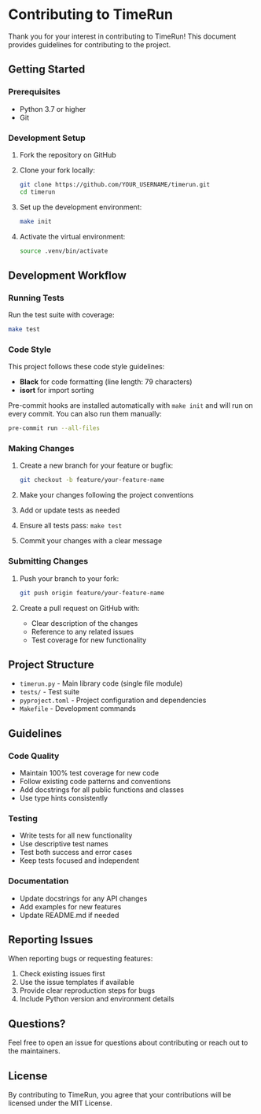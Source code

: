# Contributing to TimeRun

Thank you for your interest in contributing to TimeRun! This document provides guidelines for contributing to the project.

## Getting Started

### Prerequisites

- Python 3.7 or higher
- Git

### Development Setup

1. Fork the repository on GitHub
2. Clone your fork locally:
   ```bash
   git clone https://github.com/YOUR_USERNAME/timerun.git
   cd timerun
   ```

3. Set up the development environment:
   ```bash
   make init
   ```

4. Activate the virtual environment:
   ```bash
   source .venv/bin/activate
   ```

## Development Workflow

### Running Tests

Run the test suite with coverage:
```bash
make test
```

### Code Style

This project follows these code style guidelines:
- **Black** for code formatting (line length: 79 characters)
- **isort** for import sorting

Pre-commit hooks are installed automatically with `make init` and will run on every commit. You can also run them manually:
```bash
pre-commit run --all-files
```

### Making Changes

1. Create a new branch for your feature or bugfix:
   ```bash
   git checkout -b feature/your-feature-name
   ```

2. Make your changes following the project conventions
3. Add or update tests as needed
4. Ensure all tests pass: `make test`
5. Commit your changes with a clear message

### Submitting Changes

1. Push your branch to your fork:
   ```bash
   git push origin feature/your-feature-name
   ```

2. Create a pull request on GitHub with:
   - Clear description of the changes
   - Reference to any related issues
   - Test coverage for new functionality

## Project Structure

- `timerun.py` - Main library code (single file module)
- `tests/` - Test suite
- `pyproject.toml` - Project configuration and dependencies
- `Makefile` - Development commands

## Guidelines

### Code Quality

- Maintain 100% test coverage for new code
- Follow existing code patterns and conventions
- Add docstrings for all public functions and classes
- Use type hints consistently

### Testing

- Write tests for all new functionality
- Use descriptive test names
- Test both success and error cases
- Keep tests focused and independent

### Documentation

- Update docstrings for any API changes
- Add examples for new features
- Update README.md if needed

## Reporting Issues

When reporting bugs or requesting features:

1. Check existing issues first
2. Use the issue templates if available
3. Provide clear reproduction steps for bugs
4. Include Python version and environment details

## Questions?

Feel free to open an issue for questions about contributing or reach out to the maintainers.

## License

By contributing to TimeRun, you agree that your contributions will be licensed under the MIT License.
